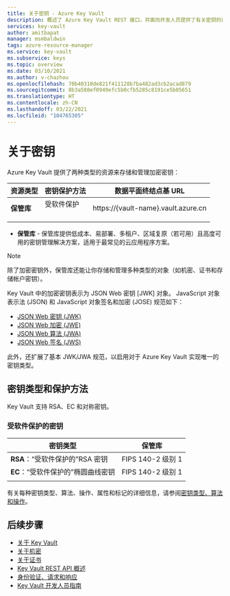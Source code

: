 ```yaml
---
title: 关于密钥 - Azure Key Vault
description: 概述了 Azure Key Vault REST 接口，并面向开发人员提供了有关密钥的详细信息。
services: key-vault
author: amitbapat
manager: msmbaldwin
tags: azure-resource-manager
ms.service: key-vault
ms.subservice: keys
ms.topic: overview
ms.date: 03/10/2021
ms.author: v-chazhou
ms.openlocfilehash: 70b40310de821f411128b7ba482ad3cb2acad879
ms.sourcegitcommit: 8b3a588ef0949efc5b0cfb5285c8191ce5b05651
ms.translationtype: HT
ms.contentlocale: zh-CN
ms.lasthandoff: 03/22/2021
ms.locfileid: "104765305"
---
```

# <a name="about-keys"></a>关于密钥

Azure Key Vault 提供了两种类型的资源来存储和管理加密密钥：

|资源类型|密钥保护方法|数据平面终结点基 URL|
|--|--|--|
| **保管库** | 受软件保护<br/><br/></li></ul> | https://{vault-name}.vault.azure.cn |
||||

- **保管库** - 保管库提供低成本、易部署、多租户、区域复原（若可用）且高度可用的密钥管理解决方案，适用于最常见的云应用程序方案。

> [!NOTE]
> 除了加密密钥外，保管库还能让你存储和管理多种类型的对象（如机密、证书和存储帐户密钥）。

Key Vault 中的加密密钥表示为 JSON Web 密钥 [JWK] 对象。 JavaScript 对象表示法 (JSON) 和 JavaScript 对象签名和加密 (JOSE) 规范如下：

-   [JSON Web 密钥 (JWK)](https://tools.ietf.org/html/draft-ietf-jose-json-web-key)  
-   [JSON Web 加密 (JWE)](http://tools.ietf.org/html/draft-ietf-jose-json-web-encryption)  
-   [JSON Web 算法 (JWA)](http://tools.ietf.org/html/draft-ietf-jose-json-web-algorithms)  
-   [JSON Web 签名 (JWS)](https://tools.ietf.org/html/draft-ietf-jose-json-web-signature) 

此外，还扩展了基本 JWK/JWA 规范，以启用对于 Azure Key Vault 实现唯一的密钥类型。

## <a name="key-types-and-protection-methods"></a>密钥类型和保护方法

Key Vault 支持 RSA、EC 和对称密钥。 

### <a name="software-protected-keys"></a>受软件保护的密钥

|密钥类型|保管库|
|--|--|
**RSA**：“受软件保护的”RSA 密钥|FIPS 140-2 级别 1|
**EC**：“受软件保护的”椭圆曲线密钥|FIPS 140-2 级别 1|
||||

有关每种密钥类型、算法、操作、属性和标记的详细信息，请参阅[密钥类型、算法和操作](about-keys-details.md)。

## <a name="next-steps"></a>后续步骤
- [关于 Key Vault](../general/overview.md)
- [关于机密](../secrets/about-secrets.md)
- [关于证书](../certificates/about-certificates.md)
- [Key Vault REST API 概述](../general/about-keys-secrets-certificates.md)
- [身份验证、请求和响应](../general/authentication-requests-and-responses.md)
- [Key Vault 开发人员指南](../general/developers-guide.md)
